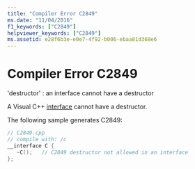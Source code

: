 ```yaml
---
title: "Compiler Error C2849"
ms.date: "11/04/2016"
f1_keywords: ["C2849"]
helpviewer_keywords: ["C2849"]
ms.assetid: e28f6b3e-e0e7-4f92-b006-ebaa81d368e6
---
```

# Compiler Error C2849

'destructor' : an interface cannot have a destructor

A Visual C++ [interface](../../cpp/interface.md) cannot have a destructor.

The following sample generates C2849:

```cpp
// C2849.cpp
// compile with: /c
__interface C {
   ~C();   // C2849 destructor not allowed in an interface
};
```
